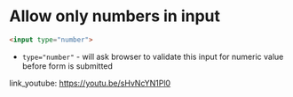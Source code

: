 # Allow only numbers in input

```html
<input type="number">
```

- `type="number"` - will ask browser to validate this input for numeric value before form is submitted


link_youtube: https://youtu.be/sHvNcYN1Pl0
